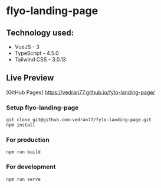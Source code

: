 # flyo-landing-page  

## Technology used:
- VueJS - 3
- TypeScript - 4.5.0
- Tailwind CSS - 3.0.13

## Live Preview
[GitHub Pages] https://vedran77.github.io/fylo-landing-page/

### Setup flyo-landing-page
```
git clone git@github.com:vedran77/fylo-landing-page.git
npm install
```

### For production 
```
npm run build
```

### For development
```
npm run serve
```

